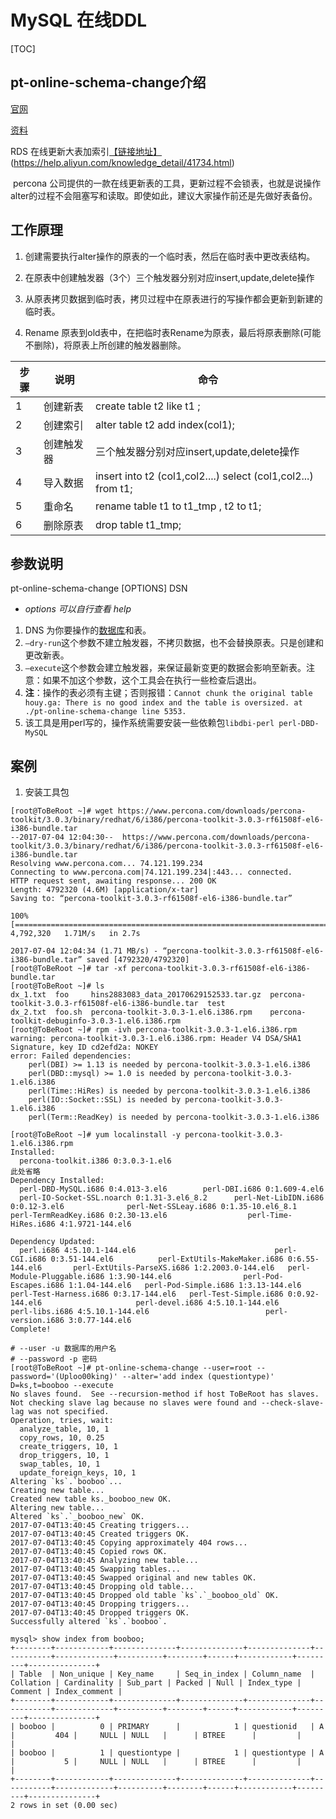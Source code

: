 # MySQL 在线DDL

[TOC]

## **pt-online-schema-change介绍**

[官网](https://www.percona.com/doc/percona-toolkit/2.2/pt-online-schema-change.html)

[资料](http://www.cnblogs.com/erisen/p/5971416.html)

RDS 在线更新大表加索引[【链接地址】]() (https://help.aliyun.com/knowledge_detail/41734.html)



​      percona 公司提供的一款在线更新表的工具，更新过程不会锁表，也就是说操作alter的过程不会阻塞写和读取。即使如此，建议大家操作前还是先做好表备份。

## **工作原理**

1. 创建需要执行alter操作的原表的一个临时表，然后在临时表中更改表结构。


1. 在原表中创建触发器（3个）三个触发器分别对应insert,update,delete操作
2. 从原表拷贝数据到临时表，拷贝过程中在原表进行的写操作都会更新到新建的临时表。
3. Rename 原表到old表中，在把临时表Rename为原表，最后将原表删除(可能不删除)，将原表上所创建的触发器删除。

| 步骤   | 说明    | 命令                                       |
| ---- | ----- | ---------------------------------------- |
| 1    | 创建新表  | create table t2 like t1 ;                |
| 2    | 创建索引  | alter table t2 add index(col1);          |
| 3    | 创建触发器 | 三个触发器分别对应insert,update,delete操作          |
| 4    | 导入数据  | insert into t2 (col1,col2....) select (col1,col2...) from t1; |
| 5    | 重命名   | rename table t1 to t1_tmp , t2 to t1;    |
| 6    | 删除原表  | drop table t1_tmp;                       |



## 参数说明

pt-online-schema-change [OPTIONS] DSN

- *options 可以自行查看 help*

1. DNS 为你要操作的[数据库](http://www.111cn.net/list-55/)和表。
2. `–dry-run`这个参数不建立触发器，不拷贝数据，也不会替换原表。只是创建和更改新表。
3. `–execute`这个参数会建立触发器，来保证最新变更的数据会影响至新表。注意：如果不加这个参数，这个工具会在执行一些检查后退出。
4. **注**：操作的表必须有主键；否则报错：`Cannot chunk the original table houy.ga: There is no good index and the table is oversized. at ./pt-online-schema-change line 5353.`
5. 该工具是用perl写的，操作系统需要安装一些依赖包`libdbi-perl perl-DBD-MySQL`

## 案例

1. 安装工具包

```shell
[root@ToBeRoot ~]# wget https://www.percona.com/downloads/percona-toolkit/3.0.3/binary/redhat/6/i386/percona-toolkit-3.0.3-rf61508f-el6-i386-bundle.tar
--2017-07-04 12:04:30--  https://www.percona.com/downloads/percona-toolkit/3.0.3/binary/redhat/6/i386/percona-toolkit-3.0.3-rf61508f-el6-i386-bundle.tar
Resolving www.percona.com... 74.121.199.234
Connecting to www.percona.com|74.121.199.234|:443... connected.
HTTP request sent, awaiting response... 200 OK
Length: 4792320 (4.6M) [application/x-tar]
Saving to: “percona-toolkit-3.0.3-rf61508f-el6-i386-bundle.tar”

100%[============================================================================>] 4,792,320   1.71M/s   in 2.7s    

2017-07-04 12:04:34 (1.71 MB/s) - “percona-toolkit-3.0.3-rf61508f-el6-i386-bundle.tar” saved [4792320/4792320]
[root@ToBeRoot ~]# tar -xf percona-toolkit-3.0.3-rf61508f-el6-i386-bundle.tar 
[root@ToBeRoot ~]# ls
dx_1.txt  foo     hins2883083_data_20170629152533.tar.gz  percona-toolkit-3.0.3-rf61508f-el6-i386-bundle.tar  test
dx_2.txt  foo.sh  percona-toolkit-3.0.3-1.el6.i386.rpm    percona-toolkit-debuginfo-3.0.3-1.el6.i386.rpm
[root@ToBeRoot ~]# rpm -ivh percona-toolkit-3.0.3-1.el6.i386.rpm 
warning: percona-toolkit-3.0.3-1.el6.i386.rpm: Header V4 DSA/SHA1 Signature, key ID cd2efd2a: NOKEY
error: Failed dependencies:
	perl(DBI) >= 1.13 is needed by percona-toolkit-3.0.3-1.el6.i386
	perl(DBD::mysql) >= 1.0 is needed by percona-toolkit-3.0.3-1.el6.i386
	perl(Time::HiRes) is needed by percona-toolkit-3.0.3-1.el6.i386
	perl(IO::Socket::SSL) is needed by percona-toolkit-3.0.3-1.el6.i386
	perl(Term::ReadKey) is needed by percona-toolkit-3.0.3-1.el6.i386

[root@ToBeRoot ~]# yum localinstall -y percona-toolkit-3.0.3-1.el6.i386.rpm 
Installed:
  percona-toolkit.i386 0:3.0.3-1.el6                                                                                  
此处省略
Dependency Installed:
  perl-DBD-MySQL.i686 0:4.013-3.el6        perl-DBI.i686 0:1.609-4.el6                           
  perl-IO-Socket-SSL.noarch 0:1.31-3.el6_8.2      perl-Net-LibIDN.i686 0:0.12-3.el6              perl-Net-SSLeay.i686 0:1.35-10.el6_8.1      perl-TermReadKey.i686 0:2.30-13.el6                  perl-Time-HiRes.i686 4:1.9721-144.el6                        

Dependency Updated:
  perl.i686 4:5.10.1-144.el6                               perl-CGI.i686 0:3.51-144.el6          perl-ExtUtils-MakeMaker.i686 0:6.55-144.el6       perl-ExtUtils-ParseXS.i686 1:2.2003.0-144.el6   perl-Module-Pluggable.i686 1:3.90-144.el6                perl-Pod-Escapes.i686 1:1.04-144.el6   perl-Pod-Simple.i686 1:3.13-144.el6                      perl-Test-Harness.i686 0:3.17-144.el6   perl-Test-Simple.i686 0:0.92-144.el6                     perl-devel.i686 4:5.10.1-144.el6       perl-libs.i686 4:5.10.1-144.el6                          perl-version.i686 3:0.77-144.el6      
Complete!

# --user -u 数据库的用户名
# --password -p 密码
[root@ToBeRoot ~]# pt-online-schema-change --user=root --password='(Uploo00king)' --alter='add index (questiontype)' D=ks,t=booboo --execute
No slaves found.  See --recursion-method if host ToBeRoot has slaves.
Not checking slave lag because no slaves were found and --check-slave-lag was not specified.
Operation, tries, wait:
  analyze_table, 10, 1
  copy_rows, 10, 0.25
  create_triggers, 10, 1
  drop_triggers, 10, 1
  swap_tables, 10, 1
  update_foreign_keys, 10, 1
Altering `ks`.`booboo`...
Creating new table...
Created new table ks._booboo_new OK.
Altering new table...
Altered `ks`.`_booboo_new` OK.
2017-07-04T13:40:45 Creating triggers...
2017-07-04T13:40:45 Created triggers OK.
2017-07-04T13:40:45 Copying approximately 404 rows...
2017-07-04T13:40:45 Copied rows OK.
2017-07-04T13:40:45 Analyzing new table...
2017-07-04T13:40:45 Swapping tables...
2017-07-04T13:40:45 Swapped original and new tables OK.
2017-07-04T13:40:45 Dropping old table...
2017-07-04T13:40:45 Dropped old table `ks`.`_booboo_old` OK.
2017-07-04T13:40:45 Dropping triggers...
2017-07-04T13:40:45 Dropped triggers OK.
Successfully altered `ks`.`booboo`.

mysql> show index from booboo;
+--------+------------+--------------+--------------+--------------+-----------+-------------+----------+--------+------+------------+---------+---------------+
| Table  | Non_unique | Key_name     | Seq_in_index | Column_name  | Collation | Cardinality | Sub_part | Packed | Null | Index_type | Comment | Index_comment |
+--------+------------+--------------+--------------+--------------+-----------+-------------+----------+--------+------+------------+---------+---------------+
| booboo |          0 | PRIMARY      |            1 | questionid   | A         |         404 |     NULL | NULL   |      | BTREE      |         |               |
| booboo |          1 | questiontype |            1 | questiontype | A         |           5 |     NULL | NULL   |      | BTREE      |         |               |
+--------+------------+--------------+--------------+--------------+-----------+-------------+----------+--------+------+------------+---------+---------------+
2 rows in set (0.00 sec)
```


